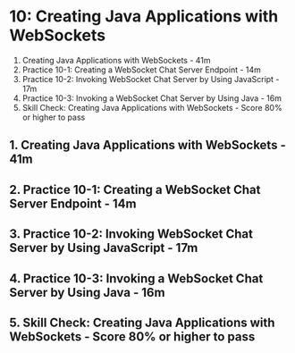 # 10: Creating Java Applications with WebSockets

1. Creating Java Applications with WebSockets - 41m
2. Practice 10-1: Creating a WebSocket Chat Server Endpoint - 14m
3. Practice 10-2: Invoking WebSocket Chat Server by Using JavaScript - 17m
4. Practice 10-3: Invoking a WebSocket Chat Server by Using Java - 16m
5. Skill Check: Creating Java Applications with WebSockets - Score 80% or higher to pass

## 1. Creating Java Applications with WebSockets - 41m
## 2. Practice 10-1: Creating a WebSocket Chat Server Endpoint - 14m
## 3. Practice 10-2: Invoking WebSocket Chat Server by Using JavaScript - 17m
## 4. Practice 10-3: Invoking a WebSocket Chat Server by Using Java - 16m
## 5. Skill Check: Creating Java Applications with WebSockets - Score 80% or higher to pass
